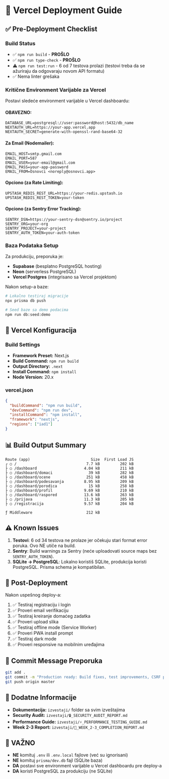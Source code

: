 # 🚀 Vercel Deployment Guide

## ✅ Pre-Deployment Checklist

### Build Status
- ✅ `npm run build` - **PROŠLO**
- ✅ `npm run type-check` - **PROŠLO**
- ⚠️ `npm run test:run` - 6 od 7 testova prolazi (testovi treba da se ažuriraju da odgovaraju novom API formatu)
- ✅ Nema linter grešaka

### Kritične Environment Varijable za Vercel

Postavi sledeće environment varijable u Vercel dashboardu:

#### **OBAVEZNO:**
```
DATABASE_URL=postgresql://user:password@host:5432/db_name
NEXTAUTH_URL=https://your-app.vercel.app
NEXTAUTH_SECRET=generate-with-openssl-rand-base64-32
```

#### **Za Email (Nodemailer):**
```
EMAIL_HOST=smtp.gmail.com
EMAIL_PORT=587
EMAIL_USER=your-email@gmail.com
EMAIL_PASS=your-app-password
EMAIL_FROM=Osnovci <noreply@osnovci.app>
```

#### **Opciono (za Rate Limiting):**
```
UPSTASH_REDIS_REST_URL=https://your-redis.upstash.io
UPSTASH_REDIS_REST_TOKEN=your-token
```

#### **Opciono (za Sentry Error Tracking):**
```
SENTRY_DSN=https://your-sentry-dsn@sentry.io/project
SENTRY_ORG=your-org
SENTRY_PROJECT=your-project
SENTRY_AUTH_TOKEN=your-auth-token
```

### Baza Podataka Setup

Za produkciju, preporuka je:
- **Supabase** (besplatno PostgreSQL hosting)
- **Neon** (serverless PostgreSQL)
- **Vercel Postgres** (integrisano sa Vercel projektom)

Nakon setup-a baze:
```bash
# Lokalno testiraj migracije
npx prisma db push

# Seed baze sa demo podacima
npm run db:seed:demo
```

## 🔧 Vercel Konfiguracija

### Build Settings
- **Framework Preset:** Next.js
- **Build Command:** `npm run build`
- **Output Directory:** `.next`
- **Install Command:** `npm install`
- **Node Version:** 20.x

### vercel.json
```json
{
  "buildCommand": "npm run build",
  "devCommand": "npm run dev",
  "installCommand": "npm install",
  "framework": "nextjs",
  "regions": ["iad1"]
}
```

## 📊 Build Output Summary

```
Route (app)                           Size  First Load JS
┌ ○ /                               7.7 kB         202 kB
├ ○ /dashboard                     4.04 kB         211 kB
├ ○ /dashboard/domaci                39 kB         282 kB
├ ○ /dashboard/ocene                251 kB         458 kB
├ ○ /dashboard/podesavanja         8.95 kB         209 kB
├ ○ /dashboard/porodica              15 kB         258 kB
├ ○ /dashboard/profil              9.69 kB         210 kB
├ ○ /dashboard/raspored            13.6 kB         263 kB
├ ○ /prijava                       11.3 kB         205 kB
├ ○ /registracija                  9.57 kB         204 kB

ƒ Middleware                        212 kB
```

## ⚠️ Known Issues

1. **Testovi**: 6 od 34 testova ne prolaze jer očekuju stari format error poruka. Ovo NE utiče na build.
2. **Sentry**: Build warnings za Sentry (neće uploadovati source maps bez `SENTRY_AUTH_TOKEN`).
3. **SQLite → PostgreSQL**: Lokalno koristiš SQLite, produkcija koristi PostgreSQL. Prisma schema je kompatibilan.

## 🎯 Post-Deployment

Nakon uspešnog deploy-a:

1. ✅ Testiraj registraciju i login
2. ✅ Proveri email verifikaciju
3. ✅ Testiraj kreiranje domaćeg zadatka
4. ✅ Proveri upload slika
5. ✅ Testiraj offline mode (Service Worker)
6. ✅ Proveri PWA install prompt
7. ✅ Testiraj dark mode
8. ✅ Proveri responsive na mobilnim uređajima

## 📝 Commit Message Preporuka

```bash
git add .
git commit -m "Production ready: Build fixes, test improvements, CSRF protection"
git push origin master
```

## 🔗 Dodatne Informacije

- **Dokumentacija:** `izvestaji/` folder sa svim izveštajima
- **Security Audit:** `izvestaji/🔒_SECURITY_AUDIT_REPORT.md`
- **Performance Guide:** `izvestaji/⚡_PERFORMANCE_TESTING_GUIDE.md`
- **Week 2-3 Report:** `izvestaji/🎯_WEEK_2-3_COMPLETION_REPORT.md`

## 🚨 VAŽNO

- **NE** komituj `.env` ili `.env.local` fajlove (već su ignorisani)
- **NE** komituj `prisma/dev.db` fajl (SQLite baza)
- **DA** postavi sve environment varijable u Vercel dashboardu pre deploy-a
- **DA** koristi PostgreSQL za produkciju (ne SQLite)

